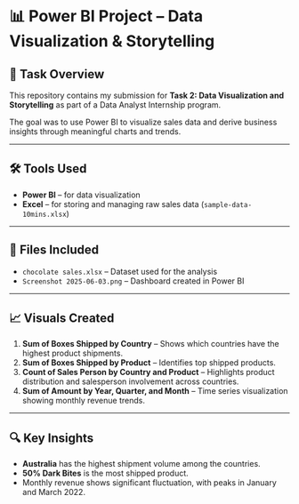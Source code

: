 # 📊 Power BI Project – Data Visualization & Storytelling

## 🧩 Task Overview
This repository contains my submission for **Task 2: Data Visualization and Storytelling** as part of a Data Analyst Internship program.

The goal was to use Power BI to visualize sales data and derive business insights through meaningful charts and trends.

---

## 🛠 Tools Used
- **Power BI** – for data visualization
- **Excel** – for storing and managing raw sales data (`sample-data-10mins.xlsx`)

---

## 📁 Files Included
- `chocolate sales.xlsx` – Dataset used for the analysis
- `Screenshot 2025-06-03.png` – Dashboard created in Power BI

---

## 📈 Visuals Created
1. **Sum of Boxes Shipped by Country** – Shows which countries have the highest product shipments.
2. **Sum of Boxes Shipped by Product** – Identifies top shipped products.
3. **Count of Sales Person by Country and Product** – Highlights product distribution and salesperson involvement across countries.
4. **Sum of Amount by Year, Quarter, and Month** – Time series visualization showing monthly revenue trends.

---

## 🔍 Key Insights
- **Australia** has the highest shipment volume among the countries.
- **50% Dark Bites** is the most shipped product.
- Monthly revenue shows significant fluctuation, with peaks in January and March 2022.


